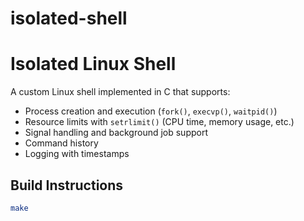 # isolated-shell
# Isolated Linux Shell

A custom Linux shell implemented in C that supports:

- Process creation and execution (`fork()`, `execvp()`, `waitpid()`)
- Resource limits with `setrlimit()` (CPU time, memory usage, etc.)
- Signal handling and background job support
- Command history
- Logging with timestamps

## Build Instructions

```bash
make
